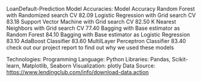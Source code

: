 LoanDefault-Prediction
Model Accuracies:
Model	Accuracy
Random Forest with Randomized search CV	82.09
Logistic Regression with Grid search CV	83.18
Support Vector Machine with Grid search CV	82.50
K Nearest Neighbors with Grid search CV	77.40
Bagging with Base estimator as Random Forest	84.10
Bagging with Base estimator as Logistic Regression	83.10
AdaBoost Classifier	83.60
MultilLayer Perceptron Classifier	83.40
check out our project report to find out why we used these models

Technologies:
Programming Language: Python
Libraries: Pandas, Scikit-learn, Matplotlib, Seaborn
Visualization: plotly
Data Source:
https://www.lendingclub.com/info/download-data.action

